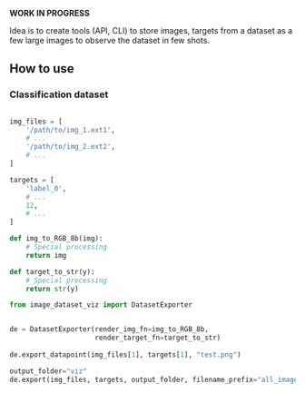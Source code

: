 
**WORK IN PROGRESS**

Idea is to create tools (API, CLI) to store images, targets from a dataset as a few large images to observe the dataset 
in few shots.

## How to use

### Classification dataset

```python

img_files = [
    '/path/to/img_1.ext1',
    # ...
    '/path/to/img_2.ext2',
    # ...
]

targets = [
    'label_0',
    # ...
    12,
    # ...
]

def img_to_RGB_8b(img):
    # Special processing
    return img

def target_to_str(y):
    # Special processing
    return str(y)

from image_dataset_viz import DatasetExporter


de = DatasetExporter(render_img_fn=img_to_RGB_8b, 
                     render_target_fn=target_to_str)
                     
de.export_datapoint(img_files[1], targets[1], "test.png")

output_folder="viz"
de.export(img_files, targets, output_folder, filename_prefix="all_images")
```